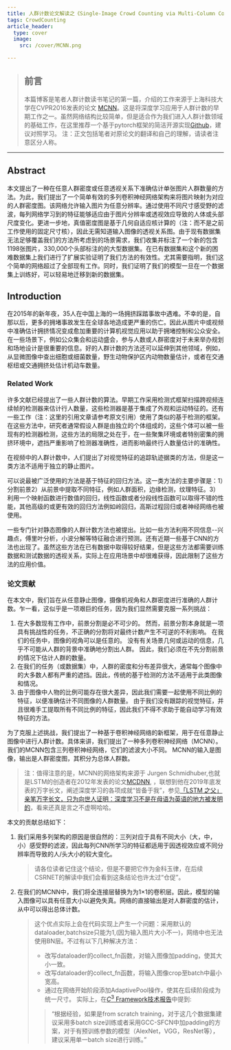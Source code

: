 ```yaml
---
title: 人群计数论文解读之《Single-Image Crowd Counting via Multi-Column Convolutional Neural Network》
tags: CrowdCounting
article_header:
  type: cover
  image:
    src: /cover/MCNN.png

---
```


> ## 前言
>本篇博客是笔者人群计数读书笔记的第一篇，介绍的工作来源于上海科技大学在CVPR2016发表的论文 [MCNN](https://zpascal.net/cvpr2016/Zhang_Single-Image_Crowd_Counting_CVPR_2016_paper.pdf)。这是将深度学习应用于人群计数的早期工作之一。虽然网络结构比较简单，但是适合作为我们进入人群计数领域的基础工作，在这里推荐一个基于pytorch框架的简洁开源实现[Github](https://github.com/CommissarMa/MCNN-pytorch)，建议对照学习。
注：正文包括笔者对原论文的翻译和自己的理解，请读者注意区分人称。

------

## Abstract
  本文提出了一种在任意人群密度或任意透视关系下准确估计单张图片人群数量的方法。为此，我们提出了一个简单有效的多列卷积神经网络架构来将图片映射为对应的人群密度图。该网络允许输入图片为任意分辨率。通过使用不同尺寸感受野的滤波，每列网络学习到的特征能够适应由于图片分辨率或透视效应导致的人体或头部尺度变化。更进一步地，真值密度图是基于几何自适应核计算的（注：而不是之前工作使用的固定尺寸核），因此无需知道输入图像的透视关系图。由于现有数据集无法足够覆盖我们的方法所考虑到的场景需求，我们收集并标注了一个新的包含1198张图片，330,000个头部标注的的大型数据集。在已有数据集和这个新的困难数据集上我们进行了扩展实验证明了我们方法的有效性。尤其需要指明，我们这个简单的网络超过了全部现有工作。同时，我们证明了我们的模型一旦在一个数据集上训练好，可以轻易地迁移到新的数据集。

## Introduction
在2015年的新年夜，35人在中国上海的一场拥挤踩踏事故中遇难。不幸的是，自那以后，更多的拥堵事故发生在全球各地造成更严重的伤亡。因此从图片中或视频中准确估计拥挤情况变成愈加重要的计算机视觉应用以助于拥堵控制和公众安全。在一些场景下，例如公众集会和运动盛会，参与人数或人群密度对于未来举办规划和场地设计是很重要的信息。好的人群计数的方法还可以延伸到其他领域，例如，从显微图像中查出细胞或细菌数量，野生动物保护区内动物数量估计，或者在交通枢纽或交通拥挤处估计机动车数量。

### Related Work

许多文献已经提出了一些人群计数的算法。早期工作采用检测式框架扫描跨视频连续帧的检测器来估计行人数量，这些检测器是基于集成了外观和运动特征的。还有一些工作（注：这里的引用文章请参考原文引用）使用了类似的基于检测的框架。在这些方法中，研究者通常假设人群是由独立的个体组成的，这些个体可以被一些现有的检测器检测，这些方法的局限之处在于，在一些聚集环境或者特别密集的拥挤环境中，遮挡严重影响了检测器准确性，进而影响最终行人数量估计的准确性。

在视频中的人群计数中，人们提出了对视觉特征的追踪轨迹据类的方法，但是这一类方法不适用于独立的静止图片。

可以说最被广泛使用的方法是基于特征的回归方法。这一类方法的主要步骤是：1）分割前景2）从前景中提取不同特征，例如人群面积，边缘检测，纹理特征。3）利用一个映射函数进行数值的回归，线性函数或者分段线性函数可以取得不错的性能，其他高级的或更有效的回归方法例如岭回归，高斯过程回归或者神经网络也被使用。

一些专门针对静态图像的人群计数方法也被提出。比如一些方法利用不同信息--兴趣点，傅里叶分析，小波分解等特征融合进行预测。还有近期一些基于CNN的方法也出现了。虽然这些方法在已有数据中取得较好结果，但是这些方法都需要训练数据和测试数据的透视关系，实际上在应用场景中却很难获得，因此限制了这些方法的应用价值。

### 论文贡献

在本文中，我们旨在从任意静止图像，摄像机视角和人群密度进行准确的人群计数。乍一看，这似乎是一项艰巨的任务，因为我们显然需要克服一系列挑战：
1. 在大多数现有工作中，前景分割是必不可少的。 然而，前景分割本身就是一项具有挑战性的任务，不正确的分割将对最终计数产生不可逆的不利影响。 在我们的任务中，图像的视角可以是任意的。 没有有关场景几何或运动的信息，几乎不可能从人群的背景中准确地分割出人群。 因此，我们必须在不先分割前景的情况下估计人群的数量。
2. 在我们的任务（或数据集）中，人群的密度和分布差异很大，通常每个图像中的大多数人都有严重的遮挡。因此，传统的基于检测的方法不适用于此类图像和情况。
3. 由于图像中人物的比例可能存在很大差异，因此我们需要一起使用不同比例的特征，以便准确估计不同图像的人群数量。
由于我们没有跟踪的视觉特征，并且很难手工提取所有不同比例的特征，因此我们不得不求助于能自动学习有效特征的方法。

为了克服上述挑战，我们提出了一种基于卷积神经网络的新框架，用于在任意静止图像中进行人群计数。具体来讲，我们提出了一种多列卷积神经网络（MCNN）。
我们的MCNN包含三列卷积神经网络，它们的滤波大小不同。 MCNN的输入是图像，输出是人群密度图，其积分为总体人群数。
> 注：值得注意的是，MCNN的网络架构来源于
Jurgen Schmidhuber,也就是LSTM的创造者在2012年发表的论文[MCDNN](http://www.idsia.ch/~juergen/cvpr2012.pdf), ，联想到他在2019年底发表的万字长文，阐述深度学习的各项成就“皆备于我”，参见[「LSTM 之父」亲笔万字长文，只为向世人证明：深度学习不是在母语为英语的地方被发明的](https://zhuanlan.zhihu.com/p/91380529)，看来还真是言之不虚啊哈哈。

本文的贡献总结如下：
1. 我们采用多列架构的原因是很自然的：三列对应于具有不同大小（大，中，小）感受野的滤波，因此每列CNN所学习的特征都适用于因透视效应或不同分辨率而导致的人/头大小的较大变化。
   >请各位读者记住这个结论，但是不要把它作为金科玉律，在后续CSRNET的解读中我们会看到这条结论也许太过“仓促”。 
2. 在我们的MCNN中，我们将全连接层替换为为1×1的卷积层。因此，模型的输入图像可以具有任意大小以避免失真。网络的直接输出是对人群密度的估计，从中可以得出总体计数。
   >这个优点实际上会在代码实现上产生一个问题：采用默认的dataloader,batchsize只能为1,(因为输入图片大小不一)，网络中也无法使用BN层。不过有以下几种解决方法：
   >- 改写dataloader的collect_fn函数，对输入图像加padding，使其大小一致。
   >- 改写dataloader的collect_fn函数，将输入图像crop至batch中最小宽高。
   >- 通过在网络开始阶段添加AdaptivePool操作，使其在后续阶段成为统一尺寸。
   实际上，在[$C^3$ Framework技术报告](https://zhuanlan.zhihu.com/p/65650998)中提到:
   >> “根据经验，如果是from scratch training，对于这几个数据集建议采用多batch size训练或者采用GCC-SFCN中加padding的方案，对于有预训练参数的模型（AlexNet，VGG，ResNet等），建议采用单一batch size进行训练。”
<!--more-->